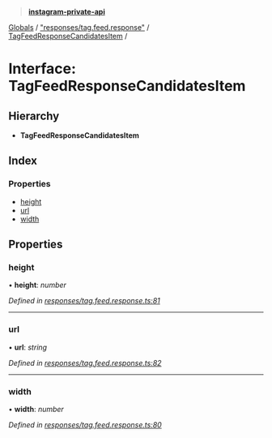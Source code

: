 > **[instagram-private-api](../README.md)**

[Globals](../README.md) / ["responses/tag.feed.response"](../modules/_responses_tag_feed_response_.md) / [TagFeedResponseCandidatesItem](_responses_tag_feed_response_.tagfeedresponsecandidatesitem.md) /

# Interface: TagFeedResponseCandidatesItem

## Hierarchy

* **TagFeedResponseCandidatesItem**

## Index

### Properties

* [height](_responses_tag_feed_response_.tagfeedresponsecandidatesitem.md#height)
* [url](_responses_tag_feed_response_.tagfeedresponsecandidatesitem.md#url)
* [width](_responses_tag_feed_response_.tagfeedresponsecandidatesitem.md#width)

## Properties

###  height

• **height**: *number*

*Defined in [responses/tag.feed.response.ts:81](https://github.com/dilame/instagram-private-api/blob/173bc62/src/responses/tag.feed.response.ts#L81)*

___

###  url

• **url**: *string*

*Defined in [responses/tag.feed.response.ts:82](https://github.com/dilame/instagram-private-api/blob/173bc62/src/responses/tag.feed.response.ts#L82)*

___

###  width

• **width**: *number*

*Defined in [responses/tag.feed.response.ts:80](https://github.com/dilame/instagram-private-api/blob/173bc62/src/responses/tag.feed.response.ts#L80)*